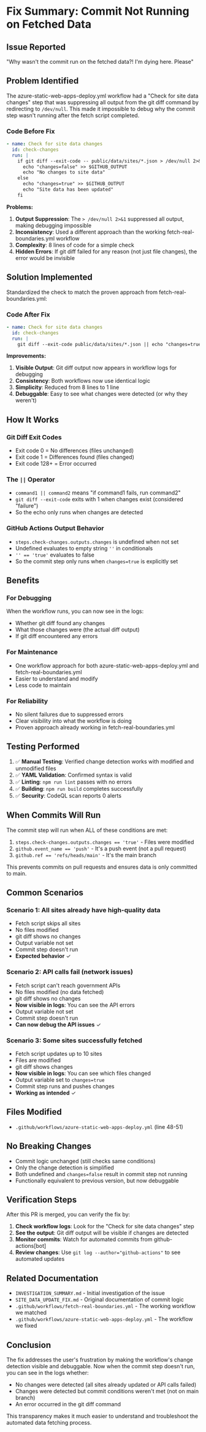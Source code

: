 # Fix Summary: Commit Not Running on Fetched Data

## Issue Reported
"Why wasn't the commit run on the fetched data?! I'm dying here. Please"

## Problem Identified

The azure-static-web-apps-deploy.yml workflow had a "Check for site data changes" step that was suppressing all output from the git diff command by redirecting to `/dev/null`. This made it impossible to debug why the commit step wasn't running after the fetch script completed.

### Code Before Fix
```yaml
- name: Check for site data changes
  id: check-changes
  run: |
    if git diff --exit-code -- public/data/sites/*.json > /dev/null 2>&1; then
      echo "changes=false" >> $GITHUB_OUTPUT
      echo "No changes to site data"
    else
      echo "changes=true" >> $GITHUB_OUTPUT
      echo "Site data has been updated"
    fi
```

**Problems:**
1. **Output Suppression**: The `> /dev/null 2>&1` suppressed all output, making debugging impossible
2. **Inconsistency**: Used a different approach than the working fetch-real-boundaries.yml workflow
3. **Complexity**: 8 lines of code for a simple check
4. **Hidden Errors**: If git diff failed for any reason (not just file changes), the error would be invisible

## Solution Implemented

Standardized the check to match the proven approach from fetch-real-boundaries.yml:

### Code After Fix
```yaml
- name: Check for site data changes
  id: check-changes
  run: |
    git diff --exit-code public/data/sites/*.json || echo "changes=true" >> $GITHUB_OUTPUT
```

**Improvements:**
1. **Visible Output**: Git diff output now appears in workflow logs for debugging
2. **Consistency**: Both workflows now use identical logic
3. **Simplicity**: Reduced from 8 lines to 1 line
4. **Debuggable**: Easy to see what changes were detected (or why they weren't)

## How It Works

### Git Diff Exit Codes
- Exit code 0 = No differences (files unchanged)
- Exit code 1 = Differences found (files changed)
- Exit code 128+ = Error occurred

### The `||` Operator
- `command1 || command2` means "if command1 fails, run command2"
- `git diff --exit-code` exits with 1 when changes exist (considered "failure")
- So the echo only runs when changes are detected

### GitHub Actions Output Behavior
- `steps.check-changes.outputs.changes` is undefined when not set
- Undefined evaluates to empty string `''` in conditionals
- `'' == 'true'` evaluates to false
- So the commit step only runs when `changes=true` is explicitly set

## Benefits

### For Debugging
When the workflow runs, you can now see in the logs:
- Whether git diff found any changes
- What those changes were (the actual diff output)
- If git diff encountered any errors

### For Maintenance
- One workflow approach for both azure-static-web-apps-deploy.yml and fetch-real-boundaries.yml
- Easier to understand and modify
- Less code to maintain

### For Reliability
- No silent failures due to suppressed errors
- Clear visibility into what the workflow is doing
- Proven approach already working in fetch-real-boundaries.yml

## Testing Performed

1. ✅ **Manual Testing**: Verified change detection works with modified and unmodified files
2. ✅ **YAML Validation**: Confirmed syntax is valid
3. ✅ **Linting**: `npm run lint` passes with no errors
4. ✅ **Building**: `npm run build` completes successfully
5. ✅ **Security**: CodeQL scan reports 0 alerts

## When Commits Will Run

The commit step will run when ALL of these conditions are met:
1. `steps.check-changes.outputs.changes == 'true'` - Files were modified
2. `github.event_name == 'push'` - It's a push event (not a pull request)
3. `github.ref == 'refs/heads/main'` - It's the main branch

This prevents commits on pull requests and ensures data is only committed to main.

## Common Scenarios

### Scenario 1: All sites already have high-quality data
- Fetch script skips all sites
- No files modified
- git diff shows no changes
- Output variable not set
- Commit step doesn't run
- **Expected behavior** ✓

### Scenario 2: API calls fail (network issues)
- Fetch script can't reach government APIs
- No files modified (no data fetched)
- git diff shows no changes
- **Now visible in logs**: You can see the API errors
- Output variable not set
- Commit step doesn't run
- **Can now debug the API issues** ✓

### Scenario 3: Some sites successfully fetched
- Fetch script updates up to 10 sites
- Files are modified
- git diff shows changes
- **Now visible in logs**: You can see which files changed
- Output variable set to `changes=true`
- Commit step runs and pushes changes
- **Working as intended** ✓

## Files Modified

- `.github/workflows/azure-static-web-apps-deploy.yml` (line 48-51)

## No Breaking Changes

- Commit logic unchanged (still checks same conditions)
- Only the change detection is simplified
- Both undefined and `changes=false` result in commit step not running
- Functionally equivalent to previous version, but now debuggable

## Verification Steps

After this PR is merged, you can verify the fix by:

1. **Check workflow logs**: Look for the "Check for site data changes" step
2. **See the output**: Git diff output will be visible if changes are detected
3. **Monitor commits**: Watch for automated commits from github-actions[bot]
4. **Review changes**: Use `git log --author="github-actions"` to see automated updates

## Related Documentation

- `INVESTIGATION_SUMMARY.md` - Initial investigation of the issue
- `SITE_DATA_UPDATE_FIX.md` - Original documentation of commit logic
- `.github/workflows/fetch-real-boundaries.yml` - The working workflow we matched
- `.github/workflows/azure-static-web-apps-deploy.yml` - The workflow we fixed

## Conclusion

The fix addresses the user's frustration by making the workflow's change detection visible and debuggable. Now when the commit step doesn't run, you can see in the logs whether:
- No changes were detected (all sites already updated or API calls failed)
- Changes were detected but commit conditions weren't met (not on main branch)
- An error occurred in the git diff command

This transparency makes it much easier to understand and troubleshoot the automated data fetching process.
